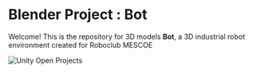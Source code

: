 # Blender Project : Bot

Welcome! This is the repository for 3D models **Bot**, a 3D industrial robot environment created for Roboclub MESCOE

![Unity Open Projects](/Bot/bot_5k_grey.png)
